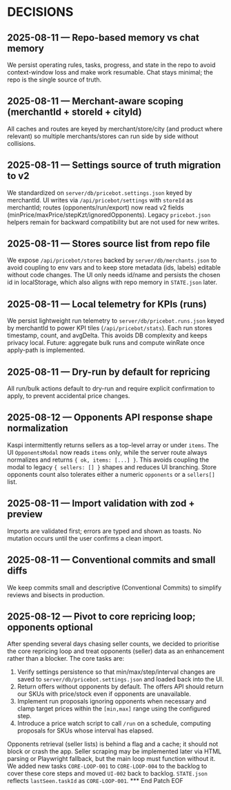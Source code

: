 # DECISIONS

## 2025-08-11 — Repo-based memory vs chat memory
We persist operating rules, tasks, progress, and state in the repo to avoid context-window loss and make work resumable. Chat stays minimal; the repo is the single source of truth.

## 2025-08-11 — Merchant-aware scoping (merchantId + storeId + cityId)
All caches and routes are keyed by merchant/store/city (and product where relevant) so multiple merchants/stores can run side by side without collisions.

## 2025-08-11 — Settings source of truth migration to v2
We standardized on `server/db/pricebot.settings.json` keyed by merchantId. UI writes via `/api/pricebot/settings` with `storeId` as merchantId; routes (opponents/run/export) now read v2 fields (minPrice/maxPrice/stepKzt/ignoredOpponents). Legacy `pricebot.json` helpers remain for backward compatibility but are not used for new writes.

## 2025-08-11 — Stores source list from repo file
We expose `/api/pricebot/stores` backed by `server/db/merchants.json` to avoid coupling to env vars and to keep store metadata (ids, labels) editable without code changes. The UI only needs id/name and persists the chosen id in localStorage, which also aligns with repo memory in `STATE.json` later.

## 2025-08-11 — Local telemetry for KPIs (runs)
We persist lightweight run telemetry to `server/db/pricebot.runs.json` keyed by merchantId to power KPI tiles (`/api/pricebot/stats`). Each run stores timestamp, count, and avgDelta. This avoids DB complexity and keeps privacy local. Future: aggregate bulk runs and compute winRate once apply-path is implemented.

## 2025-08-11 — Dry-run by default for repricing
All run/bulk actions default to dry-run and require explicit confirmation to apply, to prevent accidental price changes.

## 2025-08-12 — Opponents API response shape normalization
Kaspi intermittently returns sellers as a top-level array or under `items`. The UI `OpponentsModal` now reads `items` only, while the server route always normalizes and returns `{ ok, items: [...] }`. This avoids coupling the modal to legacy `{ sellers: [] }` shapes and reduces UI branching. Store opponents count also tolerates either a numeric `opponents` or a `sellers[]` list.

## 2025-08-11 — Import validation with zod + preview
Imports are validated first; errors are typed and shown as toasts. No mutation occurs until the user confirms a clean import.

## 2025-08-11 — Conventional commits and small diffs
We keep commits small and descriptive (Conventional Commits) to simplify reviews and bisects in production.
## 2025-08-12 — Pivot to core repricing loop; opponents optional
After spending several days chasing seller counts, we decided to prioritise the core repricing loop and treat opponents (seller) data as an enhancement rather than a blocker.  The core tasks are:

1. Verify settings persistence so that min/max/step/interval changes are saved to `server/db/pricebot.settings.json` and loaded back into the UI.
2. Return offers without opponents by default. The offers API should return our SKUs with price/stock even if opponents are unavailable.
3. Implement run proposals ignoring opponents when necessary and clamp target prices within the `[min,max]` range using the configured step.
4. Introduce a price watch script to call `/run` on a schedule, computing proposals for SKUs whose interval has elapsed.

Opponents retrieval (seller lists) is behind a flag and a cache; it should not block or crash the app. Seller scraping may be implemented later via HTML parsing or Playwright fallback, but the main loop must function without it. We added new tasks `CORE-LOOP-001` to `CORE-LOOP-004` to the backlog to cover these core steps and moved `UI-002` back to backlog. `STATE.json` reflects `lastSeen.taskId` as `CORE-LOOP-001`.
*** End Patch
EOF